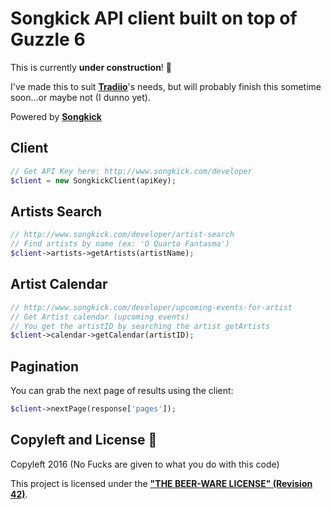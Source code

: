# Songkick API client built on top of Guzzle 6

This is currently **under construction**! :construction:

I've made this to suit **[Tradiio](https://tradiio.com)**'s needs, but will probably finish this sometime soon...or maybe not (I dunno yet).

Powered by **[Songkick](http://www.songkick.com/)**

## Client

```php
// Get API Key here: http://www.songkick.com/developer
$client = new SongkickClient(apiKey);
```

## Artists Search

```php
// http://www.songkick.com/developer/artist-search
// Find artists by name (ex: 'O Quarto Fantasma')
$client->artists->getArtists(artistName);
```

## Artist Calendar

```php
// http://www.songkick.com/developer/upcoming-events-for-artist
// Get Artist calendar (upcoming events)
// You get the artistID by searching the artist getArtists
$client->calendar->getCalendar(artistID);
```

## Pagination

You can grab the next page of results using the client:

```php
$client->nextPage(response['pages']);
```

## Copyleft and License :poop:

Copyleft 2016 (No Fucks are given to what you do with this code)

This project is licensed under the **["THE BEER-WARE LICENSE" (Revision 42)](https://en.wikipedia.org/wiki/Beerware)**.